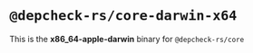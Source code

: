 # `@depcheck-rs/core-darwin-x64`

This is the **x86_64-apple-darwin** binary for `@depcheck-rs/core`
